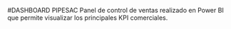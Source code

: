 #DASHBOARD PIPESAC
Panel de control de ventas realizado en Power BI que permite visualizar los principales KPI comerciales.